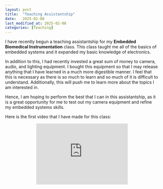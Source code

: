 ```yaml
---
layout: post
title:  "Teaching Assistantship"
date:   2025-02-08
last_modified_at: 2025-02-08
categories: [Teaching]
---
```


I have recently begun a teaching assistantship for my **Embedded Biomedical Instrumentation** class. This class taught me all of the basics of embedded systems and it expanded my basic knowledge of electronics. 


In addition to this, I had recently invested a great sum of money to camera, audio, and lighting equipment. I bought this equipment so that I may release anything that I have learned in a much more digestible manner. I feel that this is necessary as there is so much to learn and so much of it is difficult to understand. Additionally, this will push me to learn more about the topics I am interested in.


Hence, I am hoping to perform the best that I can in this assistantship, as it is a great opportunity for me to test out my camera equipment and refine my embedded systems skills.

Here is the first video that I have made for this class:

<div align="center">
  <iframe width="300" height="200" src="https://www.youtube.com/embed/_RbQUdtpEmE" frameborder="0" allowfullscreen></iframe>
</div>